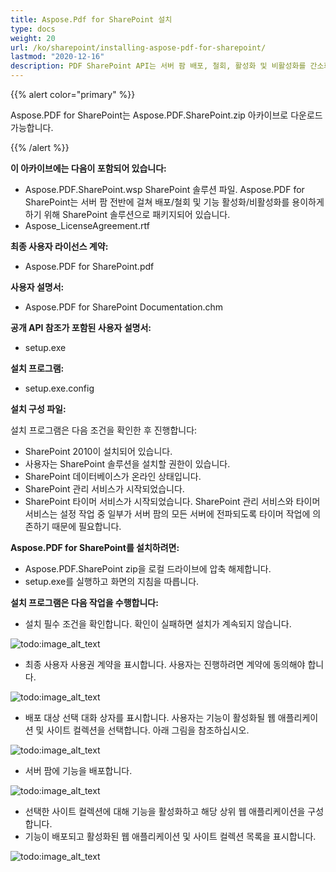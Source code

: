 ```yaml
---
title: Aspose.Pdf for SharePoint 설치
type: docs
weight: 20
url: /ko/sharepoint/installing-aspose-pdf-for-sharepoint/
lastmod: "2020-12-16"
description: PDF SharePoint API는 서버 팜 배포, 철회, 활성화 및 비활성화를 간소화하기 위해 SharePoint 솔루션으로 패키지되어 있습니다.
---
```


{{% alert color="primary" %}}

Aspose.PDF for SharePoint는 Aspose.PDF.SharePoint.zip 아카이브로 다운로드 가능합니다.

{{% /alert %}}

**이 아카이브에는 다음이 포함되어 있습니다:**

- Aspose.PDF.SharePoint.wsp
  SharePoint 솔루션 파일. Aspose.PDF for SharePoint는 서버 팜 전반에 걸쳐 배포/철회 및 기능 활성화/비활성화를 용이하게 하기 위해 SharePoint 솔루션으로 패키지되어 있습니다.
- Aspose_LicenseAgreement.rtf

**최종 사용자 라이선스 계약:**

- Aspose.PDF for SharePoint.pdf

**사용자 설명서:**

- Aspose.PDF for SharePoint Documentation.chm

**공개 API 참조가 포함된 사용자 설명서:**

- setup.exe

**설치 프로그램:**

- setup.exe.config

**설치 구성 파일:**

설치 프로그램은 다음 조건을 확인한 후 진행합니다:

- SharePoint 2010이 설치되어 있습니다.
- 사용자는 SharePoint 솔루션을 설치할 권한이 있습니다.
- SharePoint 데이터베이스가 온라인 상태입니다.
- SharePoint 관리 서비스가 시작되었습니다.
- SharePoint 타이머 서비스가 시작되었습니다. SharePoint 관리 서비스와 타이머 서비스는 설정 작업 중 일부가 서버 팜의 모든 서버에 전파되도록 타이머 작업에 의존하기 때문에 필요합니다.

**Aspose.PDF for SharePoint를 설치하려면:**

- Aspose.PDF.SharePoint zip을 로컬 드라이브에 압축 해제합니다.
- setup.exe를 실행하고 화면의 지침을 따릅니다.

**설치 프로그램은 다음 작업을 수행합니다:**

- 설치 필수 조건을 확인합니다. 확인이 실패하면 설치가 계속되지 않습니다.

![todo:image_alt_text](installing-aspose-pdf-for-sharepoint_1.png)

- 최종 사용자 사용권 계약을 표시합니다. 사용자는 진행하려면 계약에 동의해야 합니다.

![todo:image_alt_text](installing-aspose-pdf-for-sharepoint_2.png)

- 배포 대상 선택 대화 상자를 표시합니다.
 사용자는 기능이 활성화될 웹 애플리케이션 및 사이트 컬렉션을 선택합니다. 아래 그림을 참조하십시오.

![todo:image_alt_text](installing-aspose-pdf-for-sharepoint_3.png)

- 서버 팜에 기능을 배포합니다.

![todo:image_alt_text](installing-aspose-pdf-for-sharepoint_4.png)

- 선택한 사이트 컬렉션에 대해 기능을 활성화하고 해당 상위 웹 애플리케이션을 구성합니다.
- 기능이 배포되고 활성화된 웹 애플리케이션 및 사이트 컬렉션 목록을 표시합니다.

![todo:image_alt_text](installing-aspose-pdf-for-sharepoint_5.png)